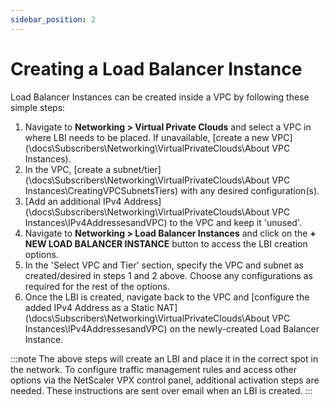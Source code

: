 ```yaml
---
sidebar_position: 2
---
```

# Creating a Load Balancer Instance

Load Balancer Instances can be created inside a VPC by following these simple steps:

1. Navigate to **Networking > Virtual Private Clouds** and select a VPC in where LBI needs to be placed. If unavailable, [create a new VPC](\docs\Subscribers\Networking\VirtualPrivateClouds\About VPC Instances).
2. In the VPC, [create a subnet/tier](\docs\Subscribers\Networking\VirtualPrivateClouds\About VPC Instances\CreatingVPCSubnetsTiers) with any desired configuration(s).
3. [Add an additional IPv4 Address](\docs\Subscribers\Networking\VirtualPrivateClouds\About VPC Instances\IPv4AddressesandVPC) to the VPC and keep it 'unused'.
4. Navigate to **Networking > Load Balancer Instances** and click on the **+ NEW LOAD BALANCER INSTANCE** button to access the LBI creation options.
5. In the 'Select VPC and Tier' section, specify the VPC and subnet as created/desired in steps 1 and 2 above. Choose any configurations as required for the rest of the options.
6. Once the LBI is created, navigate back to the VPC and [configure the added IPv4 Address as a Static NAT](\docs\Subscribers\Networking\VirtualPrivateClouds\About VPC Instances\IPv4AddressesandVPC) on the newly-created Load Balancer Instance.

:::note
The above steps will create an LBI and place it in the correct spot in the network. To configure traffic management rules and access other options via the NetScaler VPX control panel, additional activation steps are needed. These instructions are sent over email when an LBI is created.
:::



